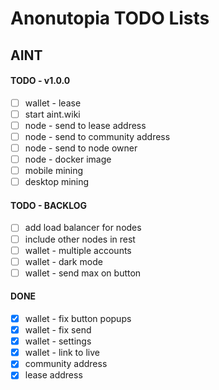 # Anonutopia TODO Lists

## AINT

#### TODO - v1.0.0

- [ ] wallet - lease
- [ ] start aint.wiki
- [ ] node - send to lease address
- [ ] node - send to community address
- [ ] node - send to node owner
- [ ] node - docker image
- [ ] mobile mining
- [ ] desktop mining

#### TODO - BACKLOG

- [ ] add load balancer for nodes
- [ ] include other nodes in rest
- [ ] wallet - multiple accounts
- [ ] wallet - dark mode
- [ ] wallet - send max on button

#### DONE

- [x] wallet - fix button popups
- [x] wallet - fix send
- [x] wallet - settings
- [x] wallet - link to live
- [x] community address
- [x] lease address

